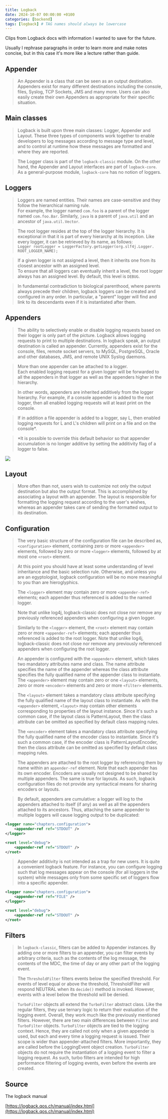 ```yaml
---
title: Logback
date: 2024-10-07 00:00:00 +0100
categories: [backend]
tags: [logback] # TAG names should always be lowercase
---
```


Clips from Logback docs with information I wanted to save for the future.

Usually I rephrase paragraphs in order to learn more and make notes concise, but in this case it's more like a lecture rather than guide.

## Appender

> An Appender is a class that can be seen as an output destination.  
> Appenders exist for many different destinations including the console, files, Syslog, TCP Sockets, JMS and many more. Users can also easily create their own Appenders as appropriate for their specific situation.

## Main classes

> Logback is built upon three main classes: Logger, Appender and Layout. These three types of components work together to enable developers to log messages according to message type and level, and to control at runtime how these messages are formatted and where they are reported.

> The Logger class is part of the `logback-classic` module. On the other hand, the Appender and Layout interfaces are part of `logback-core`. As a general-purpose module, `logback-core` has no notion of loggers.

## Loggers

> Loggers are named entities. Their names are case-sensitive and they follow the hierarchical naming rule.  
> For example, the logger named `com.foo` is a parent of the logger named `com.foo.Bar`. Similarly, `java` is a parent of `java.util` and an ancestor of `java.util.Vector`.

> The root logger resides at the top of the logger hierarchy. It is exceptional in that it is part of every hierarchy at its inception. Like every logger, it can be retrieved by its name, as follows:  
> `Logger rootLogger = LoggerFactory.​getLogger(org.slf4j.Logger.​ROOT_LOGGER_NAME);`

> If a given logger is not assigned a level, then it inherits one from its closest ancestor with an assigned level.  
> To ensure that all loggers can eventually inherit a level, the root logger always has an assigned level. By default, this level is `DEBUG`.

> In fundamental contradiction to biological parenthood, where parents always precede their children, logback loggers can be created and configured in any order. In particular, a "parent" logger will find and link to its descendants even if it is instantiated after them.

## Appenders

> The ability to selectively enable or disable logging requests based on their logger is only part of the picture. Logback allows logging requests to print to multiple destinations. In logback speak, an output destination is called an appender. Currently, appenders exist for the console, files, remote socket servers, to MySQL, PostgreSQL, Oracle and other databases, JMS, and remote UNIX Syslog daemons.

> More than one appender can be attached to a logger.  
> Each enabled logging request for a given logger will be forwarded to all the appenders in that logger as well as the appenders higher in the hierarchy.

> In other words, appenders are inherited additively from the logger hierarchy.
> For example, if a console appender is added to the root logger, then all enabled logging requests will at least print on the console.

> If in addition a file appender is added to a logger, say L, then enabled logging requests for L and L's children will print on a file and on the console\*.

> \*It is possible to override this default behavior so that appender accumulation is no longer additive by setting the additivity flag of a logger to false.

![](/assets/img/posts/2024-10-07-Logback/logback.png)

## Layout

> More often than not, users wish to customize not only the output destination but also the output format. This is accomplished by associating a layout with an appender. The layout is responsible for formatting the logging request according to the user's wishes, whereas an appender takes care of sending the formatted output to its destination.

## Configuration

> The very basic structure of the configuration file can be described as, `<configuration>` element, containing zero or more `<appender>` elements, followed by zero or more `<logger>` elements, followed by at most one `<root>` element.

> At this point you should have at least some understanding of level inheritance and the basic selection rule. Otherwise, and unless you are an egyptologist, logback configuration will be no more meaningful to you than are hieroglyphics.

> The `<logger>` element may contain zero or more `<appender-ref>` elements; each appender thus referenced is added to the named logger.

> Note that unlike log4j, logback-classic does not close nor remove any previously referenced appenders when configuring a given logger.

> Similarly to the `<logger>` element, the `<root>` element may contain zero or more `<appender-ref>` elements; each appender thus referenced is added to the root logger. Note that unlike log4j, logback-classic does not close nor remove any previously referenced appenders when configuring the root logger.

> An appender is configured with the `<appender>` element, which takes two mandatory attributes name and class. The name attribute specifies the name of the appender whereas the class attribute specifies the fully qualified name of the appender class to instantiate. The `<appender>` element may contain zero or one `<layout>` elements, zero or more `<encoder>` elements and zero or more `<filter>` elements.

> The `<layout>` element takes a mandatory class attribute specifying the fully qualified name of the layout class to instantiate. As with the `<appender>` element, `<layout>` may contain other elements corresponding to properties of the layout instance. Since it's such a common case, if the layout class is PatternLayout, then the class attribute can be omitted as specified by default class mapping rules.

> The `<encoder>` element takes a mandatory class attribute specifying the fully qualified name of the encoder class to instantiate. Since it's such a common case, if the encoder class is PatternLayoutEncoder, then the class attribute can be omitted as specified by default class mapping rules.

> The appenders are attached to the root logger by referencing them by name within an `appender-ref` element. Note that each appender has its own encoder. Encoders are usually not designed to be shared by multiple appenders. The same is true for layouts. As such, logback configuration files do not provide any syntactical means for sharing encoders or layouts.

> By default, appenders are cumulative: a logger will log to the appenders attached to itself (if any) as well as all the appenders attached to its ancestors. Thus, attaching the same appender to multiple loggers will cause logging output to be duplicated:

```xml
<logger name="chapters.configuration">
    <appender-ref ref="STDOUT" />
</logger>

<root level="debug">
    <appender-ref ref="STDOUT" />
</root>
```

> Appender additivity is not intended as a trap for new users. It is quite a convenient logback feature. For instance, you can configure logging such that log messages appear on the console (for all loggers in the system) while messages only from some specific set of loggers flow into a specific appender.

```xml
<logger name="chapters.configuration">
    <appender-ref ref="FILE" />
</logger>

<root level="debug">
    <appender-ref ref="STDOUT" />
</root>
```

## Filters

> In `logback-classic`, filters can be added to Appender instances. By adding one or more filters to an appender, you can filter events by arbitrary criteria, such as the contents of the log message, the contents of the MDC, the time of day or any other part of the logging event.

> The `ThresholdFilter` filters events below the specified threshold. For events of level equal or above the threshold, ThresholdFilter will respond NEUTRAL when its `decide()` method is invoked. However, events with a level below the threshold will be denied.

> `TurboFilter` objects all extend the `TurboFilter` abstract class. Like the regular filters, they use ternary logic to return their evaluation of the logging event. Overall, they work much like the previously mentioned filters. However, there are two main differences between `Filter` and `TurboFilter` objects. `TurboFilter` objects are tied to the logging context. Hence, they are called not only when a given appender is used, but each and every time a logging request is issued. Their scope is wider than appender-attached filters. More importantly, they are called before the LoggingEvent object creation. `TurboFilter` objects do not require the instantiation of a logging event to filter a logging request. As such, turbo filters are intended for high performance filtering of logging events, even before the events are created.

## Source

The logback manual

[https://logback.qos.ch/manual/index.html](https://logback.qos.ch/manual/index.html)
